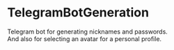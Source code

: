 # TelegramBotGeneration

Telegram bot for generating nicknames and passwords.  
And also for selecting an avatar for a personal profile.
